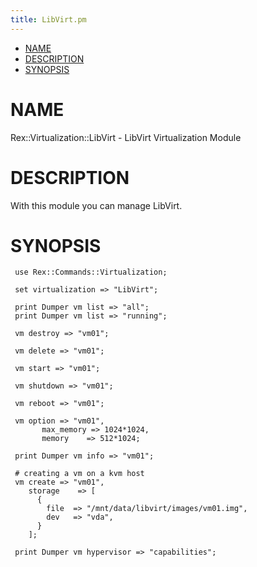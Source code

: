 ```yaml
---
title: LibVirt.pm
---
```


-   [NAME](#NAME)
-   [DESCRIPTION](#DESCRIPTION)
-   [SYNOPSIS](#SYNOPSIS)

# NAME

Rex::Virtualization::LibVirt - LibVirt Virtualization Module

# DESCRIPTION

With this module you can manage LibVirt.

# SYNOPSIS

     use Rex::Commands::Virtualization;
       
     set virtualization => "LibVirt";
       
     print Dumper vm list => "all";
     print Dumper vm list => "running";
       
     vm destroy => "vm01";
       
     vm delete => "vm01"; 
        
     vm start => "vm01";
       
     vm shutdown => "vm01";
       
     vm reboot => "vm01";
       
     vm option => "vm01",
           max_memory => 1024*1024,
           memory    => 512*1024;
              
     print Dumper vm info => "vm01";
       
     # creating a vm on a kvm host
     vm create => "vm01",
        storage    => [
          {  
            file  => "/mnt/data/libvirt/images/vm01.img",
            dev   => "vda",
          }  
        ];  
         
     print Dumper vm hypervisor => "capabilities";
